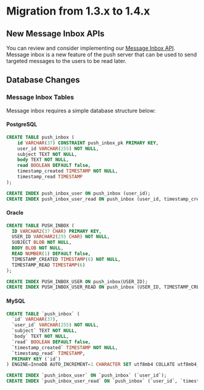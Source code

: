 # Migration from 1.3.x to 1.4.x

## New Message Inbox APIs

You can review and consider implementing our [Message Inbox API](./Push-Server-API.md). Message inbox is a new feature
of the push server that can be used to send targeted messages to the users to be read later.

## Database Changes

### Message Inbox Tables

Message inbox requires a simple database structure below:

#### PostgreSQL

```sql
CREATE TABLE push_inbox (
    id VARCHAR(37) CONSTRAINT push_inbox_pk PRIMARY KEY,
    user_id VARCHAR(255) NOT NULL,
    subject TEXT NOT NULL,
    body TEXT NOT NULL,
    read BOOLEAN DEFAULT false,
    timestamp_created TIMESTAMP NOT NULL,
    timestamp_read TIMESTAMP
);

CREATE INDEX push_inbox_user ON push_inbox (user_id);
CREATE INDEX push_inbox_user_read ON push_inbox (user_id, timestamp_created, read);
```

#### Oracle

```sql
CREATE TABLE PUSH_INBOX (
  ID VARCHAR2(37 CHAR) PRIMARY KEY,
  USER_ID VARCHAR2(255 CHAR) NOT NULL,
  SUBJECT BLOB NOT NULL,
  BODY BLOB NOT NULL,
  READ NUMBER(1) DEFAULT false,
  TIMESTAMP_CREATED TIMESTAMP(6) NOT NULL,
  TIMESTAMP_READ TIMESTAMP(6)
);

CREATE INDEX PUSH_INBOX_USER ON push_inbox(USER_ID);
CREATE INDEX PUSH_INBOX_USER_READ ON push_inbox (USER_ID, TIMESTAMP_CREATED, READ);
```

#### MySQL

```sql
CREATE TABLE `push_inbox` (
  `id` VARCHAR(37),
  `user_id` VARCHAR(255) NOT NULL,
  `subject` TEXT NOT NULL,
  `body` TEXT NOT NULL,
  `read` BOOLEAN DEFAULT false,
  `timestamp_created` TIMESTAMP NOT NULL,
  `timestamp_read` TIMESTAMP,
  PRIMARY KEY (`id`)
) ENGINE=InnoDB AUTO_INCREMENT=1 CHARACTER SET utf8mb4 COLLATE utf8mb4_unicode_ci;

CREATE INDEX `push_inbox_user` ON `push_inbox` (`user_id`);
CREATE INDEX `push_inbox_user_read` ON `push_inbox` (`user_id`, `timestamp_created`, `read`);
```
